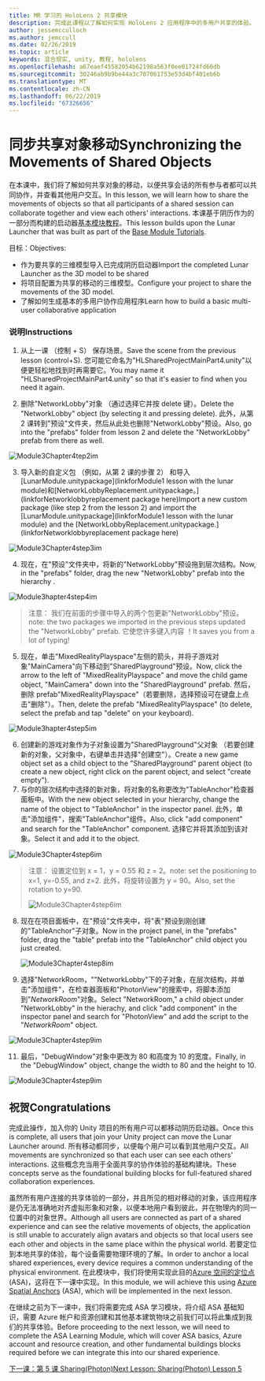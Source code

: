 ```yaml
---
title: MR 学习的 HoloLens 2 共享模块
description: 完成此课程以了解如何实现 HoloLens 2 应用程序中的多用户共享的体验。
author: jessemcculloch
ms.author: jemccull
ms.date: 02/26/2019
ms.topic: article
keywords: 混合现实, unity, 教程, hololens
ms.openlocfilehash: a67eaef45582054b62198a563f0ee01724fd60db
ms.sourcegitcommit: 30246ab9b9be44a3c707061753e53d4bf401eb6b
ms.translationtype: MT
ms.contentlocale: zh-CN
ms.lasthandoff: 06/22/2019
ms.locfileid: "67326656"
---
```

# <a name="synchronizing-the-movements-of-shared-objects"></a><span data-ttu-id="f30f2-104">同步共享对象移动</span><span class="sxs-lookup"><span data-stu-id="f30f2-104">Synchronizing the Movements of Shared Objects</span></span>

<span data-ttu-id="f30f2-105">在本课中，我们将了解如何共享对象的移动，以便共享会话的所有参与者都可以共同协作，并查看其他用户交互。</span><span class="sxs-lookup"><span data-stu-id="f30f2-105">In this lesson, we will learn how to share the movements of objects so that all participants of a shared session can collaborate together and view each others' interactions.</span></span> <span data-ttu-id="f30f2-106">本课基于阴历作为的一部分而构建的启动器[基本模块教程](mrlearning-base.md)。</span><span class="sxs-lookup"><span data-stu-id="f30f2-106">This lesson builds upon the Lunar Launcher that was built as part of the [Base Module Tutorials](mrlearning-base.md).</span></span>

<span data-ttu-id="f30f2-107">目标：</span><span class="sxs-lookup"><span data-stu-id="f30f2-107">Objectives:</span></span>

- <span data-ttu-id="f30f2-108">作为要共享的三维模型导入已完成阴历启动器</span><span class="sxs-lookup"><span data-stu-id="f30f2-108">Import the completed Lunar Launcher as the 3D model to be shared</span></span>
- <span data-ttu-id="f30f2-109">将项目配置为共享的移动的三维模型。</span><span class="sxs-lookup"><span data-stu-id="f30f2-109">Configure your project to share the movements of the 3D model.</span></span>
- <span data-ttu-id="f30f2-110">了解如何生成基本的多用户协作应用程序</span><span class="sxs-lookup"><span data-stu-id="f30f2-110">Learn how to build a basic multi-user collaborative application</span></span>

### <a name="instructions"></a><span data-ttu-id="f30f2-111">说明</span><span class="sxs-lookup"><span data-stu-id="f30f2-111">Instructions</span></span>

1. <span data-ttu-id="f30f2-112">从上一课 （控制 + S） 保存场景。</span><span class="sxs-lookup"><span data-stu-id="f30f2-112">Save the scene from the previous lesson (control+S).</span></span> <span data-ttu-id="f30f2-113">您可能它命名为"HLSharedProjectMainPart4.unity"以便更轻松地找到时再需要它。</span><span class="sxs-lookup"><span data-stu-id="f30f2-113">You may name it "HLSharedProjectMainPart4.unity" so that it's easier to find when you need it again.</span></span>

2. <span data-ttu-id="f30f2-114">删除"NetworkLobby"对象 （通过选择它并按 delete 键）。</span><span class="sxs-lookup"><span data-stu-id="f30f2-114">Delete the "NetworkLobby" object (by selecting it and pressing delete).</span></span> <span data-ttu-id="f30f2-115">此外，从第 2 课转到"预设"文件夹，然后从此处也删除"NetworkLobby"预设。</span><span class="sxs-lookup"><span data-stu-id="f30f2-115">Also, go into the "prefabs" folder from lesson 2 and delete the "NetworkLobby" prefab from there as well.</span></span>

![Module3Chapter4tep2im](images/module3chapter4step2im.PNG)

3. <span data-ttu-id="f30f2-117">导入新的自定义包 （例如，从第 2 课的步骤 2） 和导入[LunarModule.unitypackage](linkforModule1 lesson with the lunar module)和[NetworkLobbyReplacement.unitypackage。](linkforNetworklobbyreplacement package here)</span><span class="sxs-lookup"><span data-stu-id="f30f2-117">Import a new custom package (like step 2 from the lesson 2) and import the [LunarModule.unitypackage](linkforModule1 lesson with the lunar module) and the [NetworkLobbyReplacement.unitypackage.](linkforNetworklobbyreplacement package here)</span></span>

![Module3Chapter4step3im](images/module3chapter4step3im.PNG)

4. <span data-ttu-id="f30f2-119">现在，在"预设"文件夹中，将新的"NetworkLobby"预设拖到层次结构。</span><span class="sxs-lookup"><span data-stu-id="f30f2-119">Now, in the "prefabs" folder, drag the new "NetworkLobby" prefab into the hierarchy .</span></span> 

![Module3hapter4step4im](images/module3chapter4step4im.PNG)

> <span data-ttu-id="f30f2-121">注意： 我们在前面的步骤中导入的两个包更新"NetworkLobby"预设。</span><span class="sxs-lookup"><span data-stu-id="f30f2-121">note: the two packages we imported in the previous steps updated the "NetworkLobby" prefab.</span></span> <span data-ttu-id="f30f2-122">它使您许多键入内容 ！</span><span class="sxs-lookup"><span data-stu-id="f30f2-122">It saves you from a lot of typing!</span></span>

5. <span data-ttu-id="f30f2-123">现在，单击"MixedRealityPlayspace"左侧的箭头，并将子游戏对象"MainCamera"向下移动到"SharedPlayground"预设。</span><span class="sxs-lookup"><span data-stu-id="f30f2-123">Now, click the arrow to the left of "MixedRealityPlayspace" and move the child game object, "MainCamera" down into the "SharedPlayground" prefab.</span></span> <span data-ttu-id="f30f2-124">然后，删除 prefab"MixedRealityPlayspace"（若要删除，选择预设可在键盘上点击"删除"）。</span><span class="sxs-lookup"><span data-stu-id="f30f2-124">Then, delete the prefab "MixedRealityPlayspace" (to delete, select the prefab and tap "delete" on your keyboard).</span></span>

![Module3hapter4step5im](images/module3chapter4step5im.PNG)

6. <span data-ttu-id="f30f2-126">创建新的游戏对象作为子对象设置为"SharedPlayground"父对象 （若要创建新的对象，父对象中，右键单击并选择"创建空"）。</span><span class="sxs-lookup"><span data-stu-id="f30f2-126">Create a new game object set as a child object to the "SharedPlayground" parent object (to create a new object, right click on the parent object, and select "create  empty").</span></span>
7. <span data-ttu-id="f30f2-127">与你的层次结构中选择的新对象，将对象的名称更改为"TableAnchor"检查器面板中。</span><span class="sxs-lookup"><span data-stu-id="f30f2-127">With the new object selected in your hierarchy, change the name of the object to "TableAnchor" in the inspector panel.</span></span> <span data-ttu-id="f30f2-128">此外，单击"添加组件"，搜索"TableAnchor"组件。</span><span class="sxs-lookup"><span data-stu-id="f30f2-128">Also, click "add component" and search for the "TableAnchor" component.</span></span> <span data-ttu-id="f30f2-129">选择它并将其添加到该对象。</span><span class="sxs-lookup"><span data-stu-id="f30f2-129">Select it and add it to the object.</span></span>

![Module3Chapter4step6im](images/module3chapter4step7im.PNG)

> <span data-ttu-id="f30f2-131">注意： 设置定位到 x = 1，y = 0.55 和 z = 2。</span><span class="sxs-lookup"><span data-stu-id="f30f2-131">note: set the positioning to x=1, y=-0.55, and z=2.</span></span> <span data-ttu-id="f30f2-132">此外，将旋转设置为 y = 90。</span><span class="sxs-lookup"><span data-stu-id="f30f2-132">Also, set the rotation to y=90.</span></span> 
>
> ![Module3Chapter4step6im](images/module3chapter4noteim.PNG)

8. <span data-ttu-id="f30f2-134">现在在项目面板中，在"预设"文件夹中，将"表"预设到刚创建的"TableAnchor"子对象。</span><span class="sxs-lookup"><span data-stu-id="f30f2-134">Now in the project panel, in the "prefabs" folder, drag the "table" prefab into the "TableAnchor" child object you just created.</span></span>

   ![Module3Chapter4step8im](images/module3chapter4step8im.PNG)

9. <span data-ttu-id="f30f2-136">选择"NetworkRoom，""NetworkLobby"下的子对象，在层次结构，并单击"添加组件"，在检查器面板和"PhotonView"的搜索中，将脚本添加到"*NetworkRoom*"对象。</span><span class="sxs-lookup"><span data-stu-id="f30f2-136">Select "NetworkRoom," a child object under "NetworkLobby" in the hierachy, and click "add component" in the inspector panel and search for "PhotonView" and add the script to the "*NetworkRoom*" object.</span></span>

![Module3Chapter4step9im](images/module3chapter4step9im.PNG)

11. <span data-ttu-id="f30f2-138">最后，"DebugWindow"对象中更改为 80 和高度为 10 的宽度。</span><span class="sxs-lookup"><span data-stu-id="f30f2-138">Finally, in the "DebugWindow" object, change the width to 80 and the height to 10.</span></span>

![Module3Chapter4step9im](images/module3chapter4step11im.PNG)




## <a name="congratulations"></a><span data-ttu-id="f30f2-140">祝贺</span><span class="sxs-lookup"><span data-stu-id="f30f2-140">Congratulations</span></span>

<span data-ttu-id="f30f2-141">完成此操作，加入你的 Unity 项目的所有用户可以都移动阴历启动器。</span><span class="sxs-lookup"><span data-stu-id="f30f2-141">Once this is complete, all users that join your Unity project can move the Lunar Launcher around.</span></span> <span data-ttu-id="f30f2-142">所有移动都同步，以便每个用户可以看到其他用户交互。</span><span class="sxs-lookup"><span data-stu-id="f30f2-142">All movements are synchronized so that each user can see each others' interactions.</span></span> <span data-ttu-id="f30f2-143">这些概念充当用于全面共享的协作体验的基础构建块。</span><span class="sxs-lookup"><span data-stu-id="f30f2-143">These concepts serve as the foundational building blocks for full-featured shared collaboration experiences.</span></span> 

<span data-ttu-id="f30f2-144">虽然所有用户连接的共享体验的一部分，并且所见的相对移动的对象，该应用程序是仍无法准确地对齐虚拟形象和对象，以便本地用户看到彼此，并在物理内的同一位置中的对象世界。</span><span class="sxs-lookup"><span data-stu-id="f30f2-144">Although all users are connected as part of a shared experience and can see the relative movements of objects, the application is still unable to accurately align avatars and objects so that local users see each other and objects in the same place within the physical world.</span></span> <span data-ttu-id="f30f2-145">若要定位到本地共享的体验，每个设备需要物理环境的了解。</span><span class="sxs-lookup"><span data-stu-id="f30f2-145">In order to anchor a local shared experiences, every device requires a common understanding of the physical environment.</span></span> <span data-ttu-id="f30f2-146">在此模块中，我们将使用实现此目的[Azure 空间的定位点](<https://azure.microsoft.com/en-us/services/spatial-anchors/>)(ASA)，这将在下一课中实现。</span><span class="sxs-lookup"><span data-stu-id="f30f2-146">In this module, we will achieve this using [Azure Spatial Anchors](<https://azure.microsoft.com/en-us/services/spatial-anchors/>) (ASA), which will be implemented in the next lesson.</span></span>

<span data-ttu-id="f30f2-147">在继续之前为下一课中，我们将需要完成 ASA 学习模块，将介绍 ASA 基础知识，需要 Azure 帐户和资源创建和其他基本建筑物块之前我们可以将此集成到我们的共享体验。</span><span class="sxs-lookup"><span data-stu-id="f30f2-147">Before proceeding to the next lesson, we will need to complete the ASA Learning Module, which will cover ASA basics, Azure account and resource creation, and other fundamental buildings blocks required before we can integrate this into our shared experience.</span></span>

<span data-ttu-id="f30f2-148">[下一课：第 5 课 Sharing(Photon)](mrlearning-sharing(photon)-ch5.md)</span><span class="sxs-lookup"><span data-stu-id="f30f2-148">[Next Lesson: Sharing(Photon) Lesson 5](mrlearning-sharing(photon)-ch5.md)</span></span>


